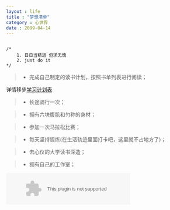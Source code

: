 ```yaml
---
layout : life
title : "梦想清单"
category : 心世界
date : 2099-04-14
---
```



<canvas id="matrix" style="width: 100%; height: 100%;" width="380" height="235"></canvas>

<script type="text/javascript">
  var matrix=document.getElementById("matrix");
  	var context=matrix.getContext("2d");
  matrix.height=200;
  matrix.width=300;
  	var drop=[];
  	var font_size=16;
  	var columns=matrix.width/font_size;
  	for(var i=0;i<columns;i++)
  		drop[i]=1;
  	
  	function drawMatrix(){
  
  	context.fillStyle="rgba(0, 0, 0, 0.1)"; 
  	context.fillRect(0,0,matrix.width,matrix.height);
  
  	context.fillStyle="green";
  	context.font=font_size+"px";
  	for(var i=0;i<columns;i++){
  		context.fillText(Math.floor(Math.random()*2),i*font_size,drop[i]*font_size);/*get 0 and 1*/
  
  		if(drop[i]*font_size>(matrix.height*2/3)&&Math.random()>0.85)/*reset*/
  			drop[i]=0;
  		drop[i]++;
  	}
  }
  	setInterval(drawMatrix,40);
</script>

```

/*
	1. 日日当精进 但求无愧
	2. just do it
*/

```

<!-- more -->


> * 完成自己制定的读书计划，按照书单列表进行阅读；

详情移步[学习计划表](http://daodaoliang.github.io/work-list/)

> * 长途骑行一次；

> * 拥有六块腹肌和匀称的身材；

> * 参加一次马拉松比赛；

> * 每天坚持锻炼(在生活轨迹里面打卡吧，这里就不占地方了)；

> * 去心仪的大学读书深造；

> * 拥有自己的工作室；

<embed src="http://music.163.com/style/swf/widget.swf?sid=355992&type=2&auto=1&width=320&height=66" width="340" height="86"  allowNetworking="all"></embed>
